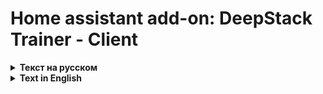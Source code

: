 # Home assistant add-on: DeepStack Trainer - Client

<details>
  <summary><b>Текст на русском</b></summary>


Клиент c графическим интерфейсом
## Установка
Устанавливаем и запускаем. Никаких настроек делать не нужно. После запуска аддона Deeepstack Trainer нажимаем на веб-интерфейс.

## Источники
[Документация DeepStack](https://docs.deepstack.cc)

[Скачать образы](https://registry.hub.docker.com/r/deepquestai/deepstack/tags)

[Википедия DeepStack by Divan](https://github.com/DivanX10/Home-Assistant-Add-on-Deepstack/wiki)

## Интеграции в Home assistant
[HASS-DeepStack-Face](https://github.com/robmarkcole/HASS-Deepstack-face): распознавание лиц, регистрация и распознавание

[HASS-DeepStack-Object](https://github.com/robmarkcole/HASS-Deepstack-object): обнаружение общих и пользовательских объектов

[HASS-DeepStack-Scene](https://github.com/robmarkcole/HASS-Deepstack-scene): распознавание сцен
</details>

<details>
  <summary><b>Text in English</b></summary>


A client with a graphical interface
## Installation
Install and run. You don't need to make any settings. After launching the Deep stack Trainer addon, click on the web interface.

## Sources
[Deep Stack Documentation](https://docs.deepstack.cc)

[Download images](https://registry.hub.docker.com/r/deepquestai/deepstack/tags)

## Integration into Home assistant
[HASS-DeepStack-Face](https://github.com/robmarkcole/HASS-Deepstack-face): распознавание лиц, регистрация и распознавание

[HASS-DeepStack-Object](https://github.com/robmarkcole/HASS-Deepstack-object): обнаружение общих и пользовательских объектов

[HASS-DeepStack-Scene](https://github.com/robmarkcole/HASS-Deepstack-scene): распознавание сцен
</details>

